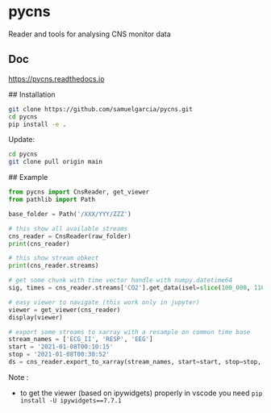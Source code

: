 # pycns

Reader and tools for analysing CNS monitor data

## Doc

https://pycns.readthedocs.io


## Installation

```bash
git clone https://github.com/samuelgarcia/pycns.git
cd pycns
pip install -e .
```

Update:
```bash
cd pycns
git clone pull origin main
```

## Example


```python
from pycns import CnsReader, get_viewer
from pathlib import Path

base_folder = Path('/XXX/YYY/ZZZ')

# this show all available streams
cns_reader = CnsReader(raw_folder)
print(cns_reader)

# this show stream obkect
print(cns_reader.streams)

# get some chunk with time vector handle with numpy.datetime64
sig, times = cns_reader.streams['CO2'].get_data(isel=slice(100_000, 110_000), with_times=True, apply_gain=True)

# easy viewer to navigate (this work only in jupyter)
viewer = get_viewer(cns_reader)
display(viewer)

# export some streams to xarray with a resample on common time base
stream_names = ['ECG_II', 'RESP', 'EEG']
start = '2021-01-08T00:10:15'
stop = '2021-01-08T00:30:52'
ds = cns_reader.export_to_xarray(stream_names, start=start, stop=stop, resample=True, sample_rate=100.)
```


Note : 
  * to get the viewer (based on ipywidgets) properly in vscode you need `pip install -U ipywidgets==7.7.1`